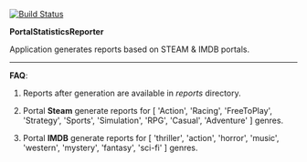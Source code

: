 [![Build Status](https://travis-ci.com/srespondek/portal-statistics-reporter.svg?branch=master)](https://travis-ci.com/srespondek/portal-statistics-reporter)


**PortalStatisticsReporter**

Application generates reports based on STEAM & IMDB portals.

---

**FAQ**:
1. Reports after generation are available in _reports_ directory.

2. Portal **Steam** generate reports for [
        'Action',
        'Racing',
        'FreeToPlay',
        'Strategy',
        'Sports',
        'Simulation',
        'RPG',
        'Casual',
        'Adventure'
    ] genres.
3. Portal **IMDB** generate reports for [
        'thriller',
        'action',
        'horror',
        'music',
        'western',
        'mystery',
        'fantasy',
        'sci-fi'
    ] genres.
